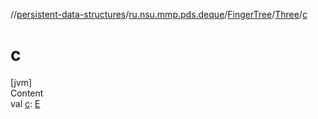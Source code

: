 //[persistent-data-structures](../../../index.md)/[ru.nsu.mmp.pds.deque](../../index.md)/[FingerTree](../index.md)/[Three](index.md)/[c](c.md)



# c  
[jvm]  
Content  
val [c](c.md): [E](index.md)  



